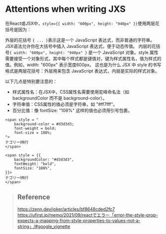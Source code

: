 # Attentions when writing JXS

在React或JSX中，```style={{ width: "600px", height: "940px" }}```使用两层花括号是因为：

外层的花括号 ```{ ... }```表示这是一个 JavaScript 表达式，而非普通的字符串。JSX语法允许你在大括号中插入 JavaScript 表达式，便于动态传值。
内层的花括号```{ width: "600px", height: "940px" }``` 是一个 JavaScript 对象。style 属性需要接受一个对象形式，其中每个样式都是键值对，键为样式属性名，值为样式的值。例如，width: "600px" 表示宽度600px。
这也是为什么 JSX 中 style 的书写格式是两层花括号：外层用来包含 JavaScript 表达式，内层是实际的样式对象。


以下几点是特别要注意的：

- 样式属性名：在JSX中，CSS属性名需要使用驼峰命名法（如 backgroundColor 而不是 background-color）。
- 字符串值：CSS属性的值必须是字符串，如 "#ff7fff"。
- 百分比值：像 fontSize: "108%" 这样的值也必须用引号包裹。

```
<span style = "
    background-color = #d3d3d3; 
    font-weight = bold; 
    font-size = 108%;
">
テゴリーⅠ飛行
</span> 
```
```
<span style = {{
    backgroundColor: "#d3d3d3", 
    fontWeight: "bold", 
    fontSize: "108%",
}}>
テゴリーⅠ飛行
</span> 
```

> ## Reference
> https://zenn.dev/joker/articles/bf8648cded2fc7
> https://ufirst.jp/memo/2021/09/reactでエラー「error-the-style-prop-expects-a-mapping-from-style-properties-to-values-not-a-string」/#google_vignette
